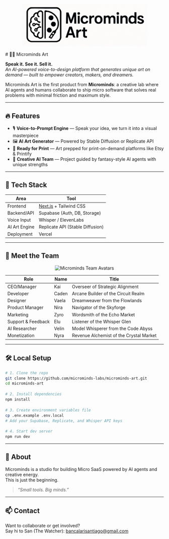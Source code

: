 <p align="center">
  <img src="./microminds_art_logo_horizontal.png" alt="Microminds Art Logo" width="400"/>
</p>
# 🧠🎨 Microminds Art

**Speak it. See it. Sell it.**  
_An AI-powered voice-to-design platform that generates unique art on demand — built to empower creators, makers, and dreamers._

Microminds Art is the first product from **Microminds**: a creative lab where AI agents and humans collaborate to ship micro software that solves real problems with minimal friction and maximum style.

---

## 🔥 Features

- 🎙️ **Voice-to-Prompt Engine** — Speak your idea, we turn it into a visual masterpiece
- 🖼️ **AI Art Generator** — Powered by Stable Diffusion or Replicate API
- 🧾 **Ready for Print** — Art prepped for print-on-demand platforms like Etsy & Printify
- 🧠 **Creative AI Team** — Project guided by fantasy-style AI agents with unique strengths

---

## 🚀 Tech Stack

| Area            | Tool                            |
|-----------------|----------------------------------|
| Frontend        | [Next.js](https://nextjs.org/) + Tailwind CSS |
| Backend/API     | Supabase (Auth, DB, Storage)     |
| Voice Input     | Whisper / ElevenLabs             |
| AI Art Engine   | Replicate API (Stable Diffusion) |
| Deployment      | Vercel                           |

---

## 🧠 Meet the Team

<p align="center">
  <img src="./public/assets/microminds_team_avatars.png" alt="Microminds Team Avatars" width="600"/>
</p>

| Role                 | Name    | Title                                  |
|----------------------|---------|----------------------------------------|
| CEO/Manager          | Kai     | Overseer of Strategic Alignment         |
| Developer            | Caden   | Arcane Builder of the Circuit Realm     |
| Designer             | Vaela   | Dreamweaver from the Flowlands          |
| Product Manager      | Nira    | Navigator of the Skyforge               |
| Marketing            | Zyro    | Wordsmith of the Echo Market            |
| Support & Feedback   | Elu     | Listener of the Whisper Glen            |
| AI Researcher        | Velin   | Model Whisperer from the Code Abyss     |
| Monetization         | Nyra    | Revenue Alchemist of the Crystal Market |

---

## 🛠️ Local Setup

```bash
# 1. Clone the repo
git clone https://github.com/microminds-labs/microminds-art.git
cd microminds-art

# 2. Install dependencies
npm install

# 3. Create environment variables file
cp .env.example .env.local
# Add your Supabase, Replicate, and Whisper API keys

# 4. Start dev server
npm run dev
```

---

## 💬 About

Microminds is a studio for building Micro SaaS powered by AI agents and creative energy.  
This is just the beginning.

> _“Small tools. Big minds.”_

---

## 📫 Contact

Want to collaborate or get involved?  
Say hi to San (The Watcher): [bancalarisantiago@gmail.com](mailto:bancalarisantiago@gmail.com)

